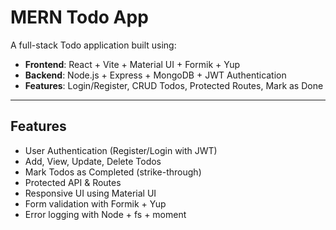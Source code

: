 #  MERN Todo App

A full-stack Todo application built using:

- **Frontend**: React + Vite + Material UI + Formik + Yup
- **Backend**: Node.js + Express + MongoDB + JWT Authentication
- **Features**: Login/Register, CRUD Todos, Protected Routes, Mark as Done

---

## Features

- User Authentication (Register/Login with JWT)
- Add, View, Update, Delete Todos
- Mark Todos as Completed (strike-through)
- Protected API & Routes
- Responsive UI using Material UI
- Form validation with Formik + Yup
- Error logging with Node + fs + moment

 
 

